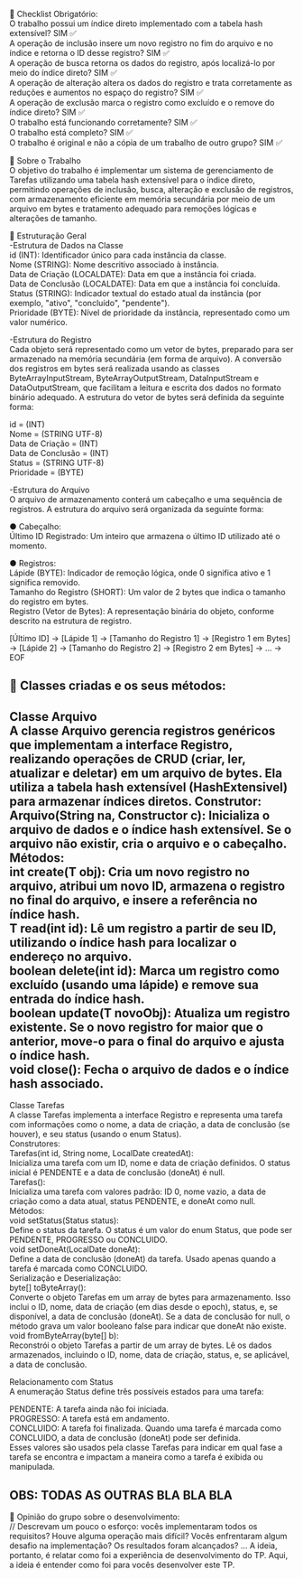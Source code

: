 :round_pushpin: Checklist Obrigatório:  
O trabalho possui um índice direto implementado com a tabela hash extensível? SIM :white_check_mark:  
A operação de inclusão insere um novo registro no fim do arquivo e no índice e retorna o ID desse registro? SIM :white_check_mark:  
A operação de busca retorna os dados do registro, após localizá-lo por meio do índice direto? SIM :white_check_mark:  
A operação de alteração altera os dados do registro e trata corretamente as reduções e aumentos no espaço do registro? SIM :white_check_mark:  
A operação de exclusão marca o registro como excluído e o remove do índice direto? SIM :white_check_mark:  
O trabalho está funcionando corretamente? SIM :white_check_mark:  
O trabalho está completo? SIM :white_check_mark:  
O trabalho é original e não a cópia de um trabalho de outro grupo? SIM :white_check_mark:  

:round_pushpin: Sobre o Trabalho  
O objetivo do trabalho é implementar um sistema de gerenciamento de Tarefas utilizando uma tabela hash extensível para o índice direto, permitindo operações de inclusão, busca, alteração e exclusão de registros, com armazenamento eficiente em memória secundária por meio de um arquivo em bytes e tratamento adequado para remoções lógicas e alterações de tamanho.

:round_pushpin: Estruturação Geral  
-Estrutura de Dados na Classe  
id (INT): Identificador único para cada instância da classe.  
Nome (STRING): Nome descritivo associado à instância.  
Data de Criação (LOCALDATE): Data em que a instância foi criada.  
Data de Conclusão (LOCALDATE): Data em que a instância foi concluída.  
Status (STRING): Indicador textual do estado atual da instância (por exemplo, "ativo", "concluído", "pendente").  
Prioridade (BYTE): Nível de prioridade da instância, representado como um valor numérico.  

-Estrutura do Registro  
Cada objeto será representado como um vetor de bytes, preparado para ser armazenado na memória secundária (em forma de arquivo). A conversão dos registros em bytes será realizada usando as classes ByteArrayInputStream, ByteArrayOutputStream, DataInputStream e DataOutputStream, que facilitam a leitura e escrita dos dados no formato binário adequado. A estrutura do vetor de bytes será definida da seguinte forma:

id = (INT)  
Nome = (STRING UTF-8)  
Data de Criação = (INT)  
Data de Conclusão = (INT)  
Status = (STRING UTF-8)  
Prioridade = (BYTE)  

-Estrutura do Arquivo  
O arquivo de armazenamento conterá um cabeçalho e uma sequência de registros. A estrutura do arquivo será organizada da seguinte forma:  

● Cabeçalho:  
Último ID Registrado: Um inteiro que armazena o último ID utilizado até o momento.

● Registros:  
Lápide (BYTE): Indicador de remoção lógica, onde 0 significa ativo e 1 significa removido.  
Tamanho do Registro (SHORT): Um valor de 2 bytes que indica o tamanho do registro em bytes.  
Registro (Vetor de Bytes): A representação binária do objeto, conforme descrito na estrutura de registro.  

[Último ID] -> [Lápide 1] -> [Tamanho do Registro 1] -> [Registro 1 em Bytes] -> [Lápide 2] -> [Tamanho do Registro 2] -> [Registro 2 em Bytes] -> ... -> EOF

:round_pushpin: Classes criadas e os seus métodos:  
---------------------------------------------------------------------------------------------
Classe Arquivo  
A classe Arquivo<T> gerencia registros genéricos que implementam a interface Registro, realizando operações de CRUD (criar, ler, atualizar e deletar) em um arquivo de bytes. Ela utiliza a tabela hash extensível (HashExtensivel<ParEnderecoId>) para armazenar índices diretos.
Construtor:  
Arquivo(String na, Constructor<T> c): Inicializa o arquivo de dados e o índice hash extensível. Se o arquivo não existir, cria o arquivo e o cabeçalho.  
Métodos:  
int create(T obj): Cria um novo registro no arquivo, atribui um novo ID, armazena o registro no final do arquivo, e insere a referência no índice hash.  
T read(int id): Lê um registro a partir de seu ID, utilizando o índice hash para localizar o endereço no arquivo.  
boolean delete(int id): Marca um registro como excluído (usando uma lápide) e remove sua entrada do índice hash.  
boolean update(T novoObj): Atualiza um registro existente. Se o novo registro for maior que o anterior, move-o para o final do arquivo e ajusta o índice hash.  
void close(): Fecha o arquivo de dados e o índice hash associado.  
---------------------------------------------------------------------------------------------
Classe Tarefas  
A classe Tarefas implementa a interface Registro e representa uma tarefa com informações como o nome, a data de criação, a data de conclusão (se houver), e seu status (usando o enum Status).  
Construtores:  
Tarefas(int id, String nome, LocalDate createdAt):  
Inicializa uma tarefa com um ID, nome e data de criação definidos. O status inicial é PENDENTE e a data de conclusão (doneAt) é null.  
Tarefas():  
Inicializa uma tarefa com valores padrão: ID 0, nome vazio, a data de criação como a data atual, status PENDENTE, e doneAt como null.  
Métodos:  
void setStatus(Status status):  
Define o status da tarefa. O status é um valor do enum Status, que pode ser PENDENTE, PROGRESSO ou CONCLUIDO.  
void setDoneAt(LocalDate doneAt):  
Define a data de conclusão (doneAt) da tarefa. Usado apenas quando a tarefa é marcada como CONCLUIDO.  
Serialização e Deserialização:  
byte[] toByteArray():  
Converte o objeto Tarefas em um array de bytes para armazenamento. Isso inclui o ID, nome, data de criação (em dias desde o epoch), status, e, se disponível, a data de conclusão (doneAt). Se a data de conclusão for null, o método grava um valor booleano false para indicar que doneAt não existe.  
void fromByteArray(byte[] b):  
Reconstrói o objeto Tarefas a partir de um array de bytes. Lê os dados armazenados, incluindo o ID, nome, data de criação, status, e, se aplicável, a data de conclusão.  

Relacionamento com Status  
A enumeração Status define três possíveis estados para uma tarefa:  

PENDENTE: A tarefa ainda não foi iniciada.  
PROGRESSO: A tarefa está em andamento.  
CONCLUIDO: A tarefa foi finalizada. Quando uma tarefa é marcada como CONCLUIDO, a data de conclusão (doneAt) pode ser definida.  
Esses valores são usados pela classe Tarefas para indicar em qual fase a tarefa se encontra e impactam a maneira como a tarefa é exibida ou manipulada.  

OBS: TODAS AS OUTRAS BLA BLA BLA
---------------------------------------------------------------------------------------------

:round_pushpin: Opinião do grupo sobre o desenvolvimento:  
// Descrevam um pouco o esforço: vocês implementaram todos os requisitos? Houve alguma operação mais difícil? Vocês enfrentaram algum desafio na implementação? Os resultados foram alcançados? ... A ideia, portanto, é relatar como foi a experiência de desenvolvimento do TP. Aqui, a ideia é entender como foi para vocês desenvolver este TP.


